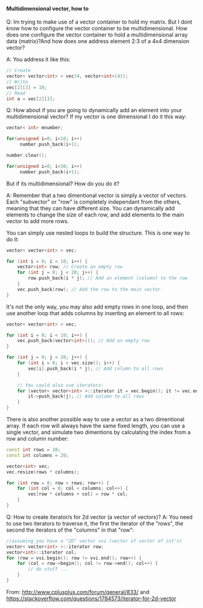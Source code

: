 #### Multidimensional vector, how to

Q: Im trying to make use of a vector container to hold my matrix. But I dont know how to configure the vector container to be multidimensional. How does one configure the vector container to hold a multidimensional array data (matrix)?And how does one address element 2:3 of a 4x4 dimension vector?

A: You address it like this:
~~~cpp
// Create
vector< vector<int> > vec(4, vector<int>(4));
// Write
vec[2][3] = 10;
// Read
int a = vec[2][3];
~~~

Q: How about if you are going to dynamically add an element into your multidimensional vector? If my vector is one dimensional I do it this way:
~~~cpp
vector< int> mnumber;

for(unsigned i=0; i<10; i++)
     number.push_back(i+1);

number.clear();

for(unsigned i=0; i<30; i++)
     number.push_back(i+1);
~~~
But if its multidimensional? How do you do it?

A: Remember that a two dimentional vector is simply a vector of vectors. Each "subvector" or "row" is completely independant from the others, meaning that they can have different size. You can dynamically add elements to change the size of each row, and add elements to the main vector to add more rows.

You can simply use nested loops to build the structure. This is one way to do it:
~~~cpp
vector< vector<int> > vec;

for (int i = 0; i < 10; i++) {
    vector<int> row; // Create an empty row
    for (int j = 0; j < 20; j++) {
        row.push_back(i * j); // Add an element (column) to the row
    }
    vec.push_back(row); // Add the row to the main vector
}
~~~

It's not the only way, you may also add empty rows in one loop, and then use another loop that adds columns by inserting an element to all rows:
~~~cpp
vector< vector<int> > vec;

for (int i = 0; i < 10; i++) {
    vec.push_back(vector<int>()); // Add an empty row
}

for (int j = 0; j < 20; j++) {
    for (int i = 0; i < vec.size(); i++) {
        vec[i].push_back(i * j); // Add column to all rows
    }

    // You could also use iterators:
    for (vector< vector<int> >::iterator it = vec.begin(); it != vec.end(); ++it) {
        it->push_back(j); // Add column to all rows
    }
}
~~~
There is also another possible way to use a vector as a two dimentional array. If each row will always have the same fixed length, you can use a single vector, and simulate two dimentions by calculating the index from a row and column number:
~~~cpp
const int rows = 10;
const int columns = 20;

vector<int> vec;
vec.resize(rows * columns);

for (int row = 0; row < rows; row++) {
    for (int col = 0; col < columns; col++) {
        vec[row * columns + col] = row * col;
    }
}
~~~

Q: How to create iterator/s for 2d vector (a vector of vectors)?
A: You need to use two iterators to traverse it, the first the iterator of the "rows", the second the iterators of the "columns" in that "row":
~~~cpp
//assuming you have a "2D" vector vvi (vector of vector of int's)
vector< vector<int> >::iterator row;
vector<int>::iterator col;
for (row = vvi.begin(); row != vvi.end(); row++) {
    for (col = row->begin(); col != row->end(); col++) {
        // do stuff ...
    }
}
~~~
From: http://www.cplusplus.com/forum/general/833/ and https://stackoverflow.com/questions/1784573/iterator-for-2d-vector
